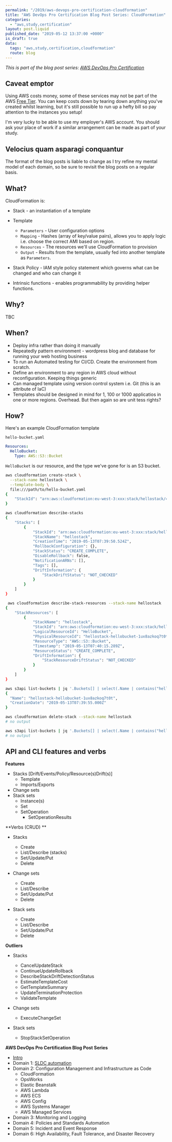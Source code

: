 ```yaml
---
permalink: "/2019/aws-devops-pro-certification-cloudformation"
title: "AWS DevOps Pro Certification Blog Post Series: CloudFormation"
categories:
  - "aws,study,certification"
layout: post.liquid
published_date: "2019-05-12 13:37:00 +0000"
is_draft: true
data:
  tags: "aws,study,certification,cloudformation"
  route: blog
---
```


_This is part of the blog post series: [AWS DevOps Pro Certification](/2019/aws-devops-pro-certification-intro/)_

## Caveat emptor

Using AWS costs money, some of these services may not be part of the AWS [Free Tier](https://aws.amazon.com/free/). You can keep costs down by tearing down anything you've created whilst learning, but it's still possible to run up a hefty bill so pay attention to the instances you setup!

I'm very lucky to be able to use my employer's AWS account. You should ask your place of work if a similar arrangement can be made as part of your study.

## Velocius quam asparagi conquantur

The format of the blog posts is liable to change as I try refine my mental model of each domain, so be sure to revisit the blog posts on a regular basis.

## What?

CloudFormation is:

- Stack - an instantiation of a template
- Template
  - `Parameters` - User configuration options
  - `Mapping` - Hashes (array of key/value pairs), allows you to apply logic i.e. choose the correct AMI based on region.
  - `Resources` - The resources we'll use CloudFormation to provision
  - `Output` - Results from the template, usually fed into another template as `Parameters`.
- Stack Policy - IAM style policy statement which governs what can be changed and who can change it

- Intrinsic functions - enables programmability by providing helper functions.

## Why?

TBC

## When?

- Deploy infra rather than doing it manually
- Repeatedly pattern environment - wordpress blog and database for running your web hosting business
- To run an Automated testing for CI/CD. Create the environment from scratch.
- Define an environment to any region in AWS cloud without reconfiguration. Keeping things generic
- Can managed template using version control system i.e. Git (this is an attribute of IaC)
- Templates should be designed in mind for 1, 100 or 1000 applicatios in one or more regions. Overhead. But then again so are unit tess rights?

## How?

Here's an example CloudFormation template

`hello-bucket.yaml`

```yaml
Resources:
  HelloBucket:
    Type: AWS::S3::Bucket
```

`HelloBucket` is our resource, and the type we've gone for is an S3 bucket.

```bash
aws cloudformation create-stack \
  --stack-name hellostack \
  --template-body \
  file:///path/to/hello-bucket.yaml 
{
    "StackId": "arn:aws:cloudformation:eu-west-3:xxx:stack/hellostack/4a3b0220-7552-11e9-acf0-0a230f532f04"
}  

aws cloudformation describe-stacks
{
    "Stacks": [
        {
            "StackId": "arn:aws:cloudformation:eu-west-3:xxx:stack/hellostack/4a3b0220-7552-11e9-acf0-0a230f532f04",
            "StackName": "hellostack",
            "CreationTime": "2019-05-13T07:39:50.524Z",
            "RollbackConfiguration": {},
            "StackStatus": "CREATE_COMPLETE",
            "DisableRollback": false,
            "NotificationARNs": [],
            "Tags": [],
            "DriftInformation": {
                "StackDriftStatus": "NOT_CHECKED"
            }
        }
    ]
}

 aws cloudformation describe-stack-resources --stack-name hellostack
{
    "StackResources": [
        {
            "StackName": "hellostack",
            "StackId": "arn:aws:cloudformation:eu-west-3:xxx:stack/hellostack/4a3b0220-7552-11e9-acf0-0a230f532f04",
            "LogicalResourceId": "HelloBucket",
            "PhysicalResourceId": "hellostack-hellobucket-1ux8azkoq7t0t",
            "ResourceType": "AWS::S3::Bucket",
            "Timestamp": "2019-05-13T07:40:15.289Z",
            "ResourceStatus": "CREATE_COMPLETE",
            "DriftInformation": {
                "StackResourceDriftStatus": "NOT_CHECKED"
            }
        }
    ]
}

aws s3api list-buckets | jq '.Buckets[] | select(.Name | contains("hellostack"))'
{
  "Name": "hellostack-hellobucket-1ux8azkoq7t0t",
  "CreationDate": "2019-05-13T07:39:55.000Z"
}

aws cloudformation delete-stack --stack-name hellostack
# no output

aws s3api list-buckets | jq '.Buckets[] | select(.Name | contains("hellostack"))'
# no output
```

## API and CLI features and verbs

**Features**

- Stacks [Drift/Events/Policy/Resource(s)Drift(s)]
  - Template
  - Imports/Exports
- Change sets
- Stack sets
  - Instance(s)
  - Set
  - SetOperation
    - SetOperationResults

**Verbs (CRUD) **

- Stacks
  - Create
  - List/Describe (stacks)
  - Set/Update/Put
  - Delete

- Change sets
  - Create
  - List/Describe
  - Set/Update/Put
  - Delete

- Stack sets
  - Create
  - List/Describe
  - Set/Update/Put
  - Delete

**Outliers**

- Stacks
  - CancelUpdateStack
  - ContinueUpdateRollback
  - DescribeStackDriftDetectionStatus
  - EstimateTemplateCost
  - GetTemplateSummary
  - UpdateTerminationProtection
  - ValidateTemplate

- Change sets
  - ExecuteChangeSet

- Stack sets
  - StopStackSetOperation

**AWS DevOps Pro Certification Blog Post Series**

- [Intro](/2019/aws-devops-pro-certification-intro/)
- Domain 1: [SLDC automation](/2019/aws-devops-pro-certification-sdlc-intro/)
- Domain 2: Configuration Management and Infrastructure as Code
  - CloudFormation
  - OpsWorks
  - Elastic Beanstalk
  - AWS Lambda
  - AWS ECS
  - AWS Config
  - AWS Systems Manager
  - AWS Managed Services
- Domain 3: Monitoring and Logging
- Domain 4: Policies and Standards Automation
- Domain 5: Incident and Event Response
- Domain 6: High Availability, Fault Tolerance, and Disaster Recovery
